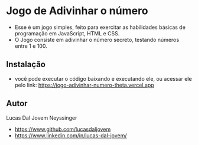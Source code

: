 
# Jogo de Adivinhar o número

- Esse é um jogo simples, feito para exercitar as habilidades básicas de programação em JavaScript, HTML e CSS.
- O Jogo consiste em adivinhar o número secreto, testando números entre 1 e 100.


## Instalação

- você pode executar o código baixando e executando ele, ou acessar ele pelo link: https://jogo-adivinhar-numero-theta.vercel.app

## Autor

Lucas Dal Jovem Neyssinger
- https://www.github.com/lucasdaljovem
- https://www.linkedin.com/in/lucas-dal-jovem/
   

